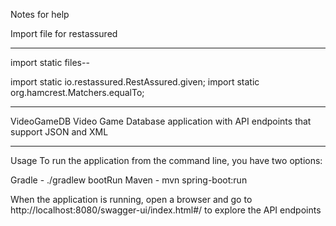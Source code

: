 Notes for help 

Import file for restassured 

--------------------------------------------------------
import static files--

import static io.restassured.RestAssured.given;
import static org.hamcrest.Matchers.equalTo;

---------------------------------------------------------
VideoGameDB
Video Game Database application with API endpoints that support JSON and XML

----------------------------------------------------------

Usage
To run the application from the command line, you have two options:

Gradle - ./gradlew bootRun
Maven - mvn spring-boot:run


When the application is running, open a browser and go to http://localhost:8080/swagger-ui/index.html#/ to explore the API endpoints
